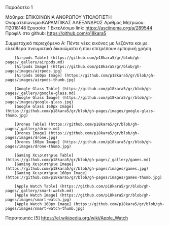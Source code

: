 
Παραδοτέο 1

Μάθημα: ΕΠΙΚΟΙΝΩΝΙΑ ΑΝΘΡΩΠΟΥ ΥΠΟΛΟΓΙΣΤΗ
Ονοματεπώνυμο:ΚΑΡΑΜΠΙΚΑΣ ΑΛΕΞΑΝΔΡΟΣ
Αριθμός Μητρώου: Π2018148
Εργασία: 1
Εκτελέσιμο link: https://asciinema.org/a/289544
Προφίλ στο github: https://github.com/p18kara5


Συμμετοχικό περιεχόμενο
Α: Πέντε νέες εικόνες με λεζάντα και με ελεύθερα πνευματικά δικαιώματα ή που επιτρέπουν εμπορική χρήση.

        [Airpods Table] (https://github.com/p18kara5/gr/blob/gh-pages/_gallery/airpods.md)
        [Airpods Image] (https://github.com/p18kara5/gr/blob/gh-pages/images/airpods.jpg)
        [Airpods 160px Image] (https://github.com/p18kara5/gr/blob/gh-pages/images/airpods-thumb.jpg)

        [Google Glass Table] (https://github.com/p18kara5/gr/blob/gh-pages/_gallery/google-glass.md)
        [Google Glass Image] (https://github.com/p18kara5/gr/blob/gh-pages/images/google-glass.jpg)
        [Google Glass 160px Image] (https://github.com/p18kara5/gr/blob/gh-pages/images/google-glass-thumb.jpg)
        
        [Drones Table] (https://github.com/p18kara5/gr/blob/gh-pages/_gallery/drone.md)
        [Drones Image] (https://github.com/p18kara5/gr/blob/gh-pages/images/drone.jpg)
        [Drones 160px Image] (https://github.com/p18kara5/gr/blob/gh-pages/images/drone-thumb.jpg)
        
        [Gaming Χειριστήρια Table] (https://github.com/p18kara5/gr/blob/gh-pages/_gallery/games.md)
        [Gaming Χειριστήρια Image] (https://github.com/p18kara5/gr/blob/gh-pages/images/games.jpg)
        [Gaming Χειριστήρια 160px Image] (https://github.com/p18kara5/gr/blob/gh-pages/images/games-thumb.jpg)
        
        [Apple Watch Table] (https://github.com/p18kara5/gr/blob/gh-pages/_gallery/smart-watch.md)
        [Apple Watch Image] (https://github.com/p18kara5/gr/blob/gh-pages/images/smart-watch.jpg)
        [Apple Watch 160px Image] (https://github.com/p18kara5/gr/blob/gh-pages/images/smart-watch-thumb.jpg)

        

Παραπομπές
    [5] https://el.wikipedia.org/wiki/Apple_Watch
